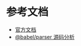 # 参考文档

- [官方文档](https://www.babeljs.cn/)
- [@babel/parser 源码分析](https://zhuanlan.zhihu.com/p/595766251)
